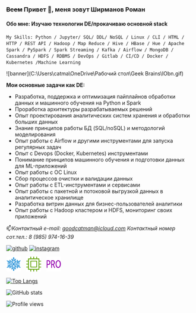 
### ~~Всем~~ Привет 👋, меня зовут Ширманов Роман
#### Обо мне: Изучаю технологии DE/прокачиваю основной stack

`My Skills: Python / Jupyter/ SQL/ DDL/ NoSQL / Linux / CLI / HTML / HTTP / REST API / Hadoop / Map Reduce / Hive / HBase / Hue / Apache Spark / PySpark / Spark Streaming / Kafka / Airflow / MongoDB / Cassandra / HDFS / RDBMS / DevOps / Gitlab / CI/CD / Docker / Kubernetes /Machine Learning`

![banner](C:\Users\catma\OneDrive\Рабочий стол\Geek Brains\IObn.gif)


**Мои основные задачи как DE:**
+ Разработка, поддержка и оптимизация пайплайнов обработки данных и машинного обучения на Python и Spark 
+ Проработка архитектуры разрабатываемых решений
+ Опыт проектирования аналитических систем хранения и обработки больших данных
+ Знание принципов работы БД (SQL/noSQL) и методологий моделирования
+ Опыт работы с Airflow и другими инструментами для запуска регулярных задач
+ Опыт с Devops (Docker, Kubernetes) инструментами
+ Понимание принципов машинного обучения и подготовки данных для ML-приложений
+ Опыт работы с ОС Linux
+ Сбор процессов очистки и валидации данных
+ Опыт работы с ETL-инструментами и сервисами
+ Опыт работы с пакетной и потоковой выгрузкой данных в аналитическое хранилище
+ Разработка витрин данных для бизнес-пользователей аналитики
+ Опыт работы с Hadoop кластером и HDFS, мониторинг своих приложений

📫*Контактный e-mail: goodcatman@icloud.com*
*Контактный номер сот.тел.: 8 (985) 974-16-39*


[<img src='https://cdn.jsdelivr.net/npm/simple-icons@3.0.1/icons/github.svg' alt='github' height='40'>](https://github.com/catman91)  [<img src='https://cdn.jsdelivr.net/npm/simple-icons@3.0.1/icons/instagram.svg' alt='instagram' height='40'>](https://www.instagram.com/roman.shirmanov/)  

<a href='https://archiveprogram.github.com/'><img src='https://raw.githubusercontent.com/acervenky/animated-github-badges/master/assets/acbadge.gif' width='40' height='40'></a> <a href='https://docs.github.com/en/developers'><img src='https://raw.githubusercontent.com/acervenky/animated-github-badges/master/assets/devbadge.gif' width='40' height='40'></a> <a href='https://github.com/pricing'><img src='https://raw.githubusercontent.com/acervenky/animated-github-badges/master/assets/pro.gif' width='40' height='40'></a> 

[![Top Langs](https://github-readme-stats.vercel.app/api/top-langs/?username=catman91)](https://github.com/anuraghazra/github-readme-stats)

![GitHub stats](https://github-readme-stats.vercel.app/api?username=catman91&show_icons=true)  

![Profile views](https://gpvc.arturio.dev/catman91)  

